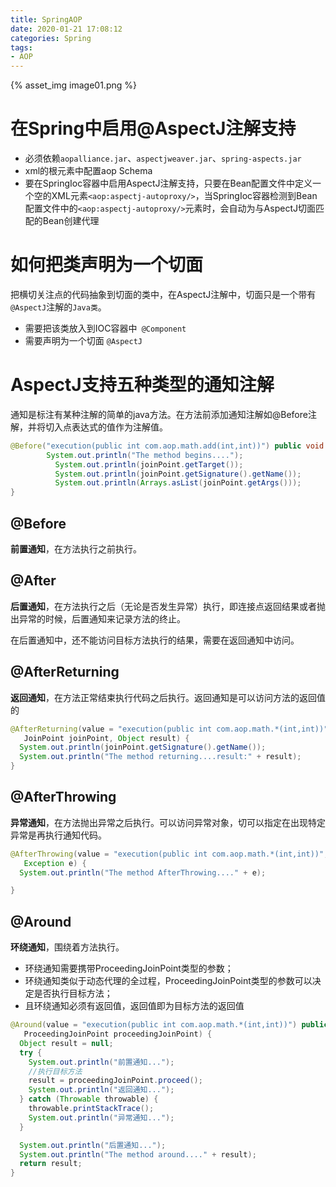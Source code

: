 ```yaml
---
title: SpringAOP
date: 2020-01-21 17:08:12
categories: Spring
tags: 
- AOP
---
```



{% asset_img image01.png  %}

<!-- more -->

# 在Spring中启用@AspectJ注解支持

- 必须依赖`aopalliance.jar`、`aspectjweaver.jar`、`spring-aspects.jar`
- xml的<beans>根元素中配置aop Schema
- 要在SpringIoc容器中启用AspectJ注解支持，只要在Bean配置文件中定义一个空的XML元素`<aop:aspectj-autoproxy/>`，当SpringIoc容器检测到Bean配置文件中的`<aop:aspectj-autoproxy/>`元素时，会自动为与AspectJ切面匹配的Bean创建代理

# 如何把类声明为一个切面

把横切关注点的代码抽象到切面的类中，在AspectJ注解中，切面只是一个带有`@AspectJ`注解的`Java类`。

- 需要把该类放入到IOC容器中` @Component`
- 需要声明为一个切面 `@AspectJ`

# AspectJ支持五种类型的通知注解

通知是标注有某种注解的简单的java方法。在方法前添加通知注解如@Before注解，并将切入点表达式的值作为注解值。

```java
@Before("execution(public int com.aop.math.add(int,int))") public void beforeMethod(JoinPoint joinPoint){
    	System.out.println("The method begins....");
		  System.out.println(joinPoint.getTarget());
		  System.out.println(joinPoint.getSignature().getName());
		  System.out.println(Arrays.asList(joinPoint.getArgs()));
}
```

## @Before 

**前置通知**，在方法执行之前执行。

## @After

**后置通知**，在方法执行之后（无论是否发生异常）执行，即连接点返回结果或者抛出异常的时候，后置通知来记录方法的终止。

在后置通知中，还不能访问目标方法执行的结果，需要在返回通知中访问。

## @AfterReturning

**返回通知**，在方法正常结束执行代码之后执行。返回通知是可以访问方法的返回值的

```java
@AfterReturning(value = "execution(public int com.aop.math.*(int,int))", returning = "result") public void afterReturning(
   JoinPoint joinPoint, Object result) {
  System.out.println(joinPoint.getSignature().getName());
  System.out.println("The method returning....result:" + result);
}
```

## @AfterThrowing

**异常通知**，在方法抛出异常之后执行。可以访问异常对象，切可以指定在出现特定异常是再执行通知代码。

```java
@AfterThrowing(value = "execution(public int com.aop.math.*(int,int))", throwing = "e") public void afterThrowing(
   Exception e) {
  System.out.println("The method AfterThrowing...." + e);

}
```

## @Around

**环绕通知**，围绕着方法执行。

- 环绕通知需要携带ProceedingJoinPoint类型的参数；
- 环绕通知类似于动态代理的全过程，ProceedingJoinPoint类型的参数可以决定是否执行目标方法；
- 且环绕通知必须有返回值，返回值即为目标方法的返回值

```java
@Around(value = "execution(public int com.aop.math.*(int,int))") public Object afteAroundrThrowing(
   ProceedingJoinPoint proceedingJoinPoint) {
  Object result = null;
  try {
    System.out.println("前置通知...");
    //执行目标方法
    result = proceedingJoinPoint.proceed();
    System.out.println("返回通知...");
  } catch (Throwable throwable) {
    throwable.printStackTrace();
    System.out.println("异常通知...");
  }

  System.out.println("后置通知...");
  System.out.println("The method around...." + result);
  return result;
}
```

